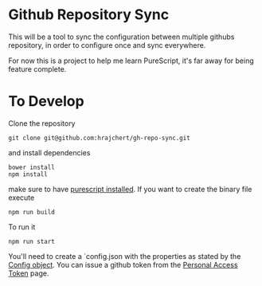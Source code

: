 # Github Repository Sync
This will be a tool to sync the configuration between multiple githubs repository, in order to configure once and sync everywhere.

For now this is a project to help me learn PureScript, it's far away for being feature complete.

# To Develop
Clone the repository

    git clone git@github.com:hrajchert/gh-repo-sync.git

and install dependencies

    bower install
    npm install

make sure to have [purescript installed](https://github.com/purescript/documentation/blob/master/guides/Getting-Started.md). If you want to create the binary file execute

    npm run build

To run it

    npm run start



You'll need to create a `config.json with the properties as stated by the [Config object](src/Main.purs). You can issue a github token from the [Personal Access Token](https://github.com/settings/tokens/new) page.



